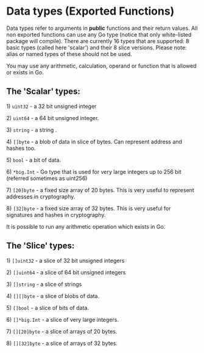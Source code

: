 # Data types \(Exported Functions\)

Data types refer to arguments in **public** functions and their return values. All non exported functions can use any Go type \(notice that only white-listed package will compile\). There are currently 16 types that are supported: 8 basic types \(called here 'scalar'\) and their 8 slice versions. Please note: alias or named types of these should not be used.

You may use any arithmetic, calculation, operand or function that is allowed or exists in Go. 

## The 'Scalar' types:

1\) `uint32` - a 32 bit unsigned integer

2\) `uint64` - a 64 bit unsigned integer.

3\) `string` - a string .

4\) `[]byte` - a blob of data in slice of bytes. Can represent address and hashes too.

5\) `bool` - a bit of data.

6\) `*big.Int` - Go type that is used for very large integers up to 256 bit \(referred sometimes as uint256\)

7\) `[20]byte` - a fixed size array of 20 bytes. This is very useful to represent addresses in  cryptography.

8\) `[32]byte` - a fixed size array of 32 bytes. This is very useful for signatures and hashes in cryptography.

It is possible to run any arithmetic operation which exists in Go.

## The 'Slice' types:

1\) `[]uint32` - a slice of 32 bit unsigned integers

2\) `[]uint64` - a slice of 64 bit unsigned integers

3\) `[]string` - a slice of strings 

4\) `[][]byte` - a slice of blobs of data.

5\) `[]bool` - a slice of bits of data.

6\) `[]*big.Int` - a slice of very large integers. 

7\) `[][20]byte` - a slice of arrays of 20 bytes.

8\) `[][32]byte` - a slice of arrays of 32 bytes.



